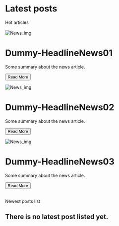 <link rel="stylesheet" href="/docs/stylesheet/extra.css">
<script src="/docs/javascript/extra.js"></script>
<script src="https://kit.fontawesome.com/76d9b5d027.js" crossorigin="anonymous"></script>

# Latest posts

<div>
	<i class='fas fa-fire-alt' style='font-size:18px'></i>
	<span> Hot articles</span><br><br>
</div>

<div class="container">
  <div class="card">
    <img src="/assets/dummy1.jpg" alt="News_img">
    <h1>Dummy-HeadlineNews01</h1>
    <p class="text">Some summary about the news article.</p>
    <p><button>Read More</button></p>
  </div>

  <div class="card">
    <img src="/assets/dummy2.jpg" alt="News_img">
    <h1>Dummy-HeadlineNews02</h1>
    <p class="text">Some summary about the news article.</p>
    <p><button>Read More</button></p>
  </div>

  <div class="card">
    <img src="/assets/dummy3.jpg" alt="News_img">
    <h1>Dummy-HeadlineNews03</h1>
    <p class="text">Some summary about the news article.</p>
    <p><button>Read More</button></p>
  </div>
</div>

<br>
<div>
	<i class="fa-solid fa-book-bookmark"></i>
	<span>Newest posts list</span>
</div>
	
## There is no latest post listed yet.


